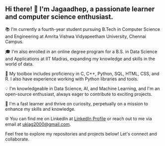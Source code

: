 ## Hi there! 👋 I'm Jagaadhep, a passionate learner and computer science enthusiast.

📚 I'm currently a fourth-year student pursuing B.Tech in Computer Science and Engineering at Amrita Vishwa Vidyapeetham University, Chennai Campus.

🎓 I'm also enrolled in an online degree program for a B.S. in Data Science and Applications at IIT Madras, expanding my knowledge and skills in the world of data.

🔧 My toolbox includes proficiency in C, C++, Python, SQL, HTML, CSS, and R. I also have experience working with Python libraries and tools.

💡 I'm knowledgeable in Data Science, AI, and Machine Learning, and I'm an open-source enthusiast, always eager to contribute to exciting projects.

🚀 I'm a fast learner and thrive on curiosity, perpetually on a mission to enhance my skills and knowledge.

🌐 You can find me on LinkedIn at [LinkedIn Profile](https://www.linkedin.com/in/jagaadhep-u-k-64487728a/) or reach out to me via email at ukjag2000@gmail.com.

Feel free to explore my repositories and projects below! Let's connect and collaborate.

